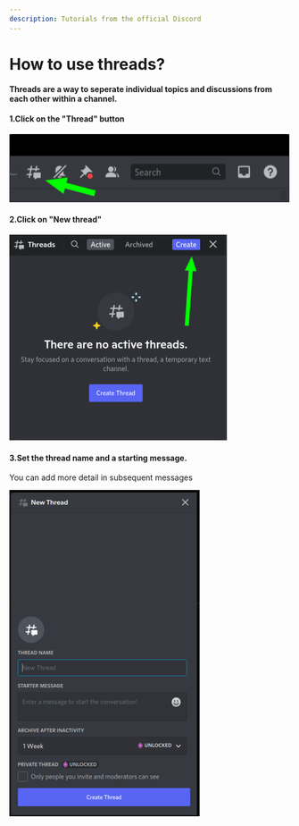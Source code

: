 ```yaml
---
description: Tutorials from the official Discord
---
```


# How to use threads?

**Threads are a way to seperate individual topics and discussions from each other within a channel.**

#### 1.Click on the "Thread" button&#x20;

![](<../../.gitbook/assets/image (8).png>)

#### 2.Click on "New thread"

![](<../../.gitbook/assets/image (13).png>)

#### 3.Set the thread name and a starting message.&#x20;

You can add more detail in subsequent messages

![](<../../.gitbook/assets/image (6).png>)
